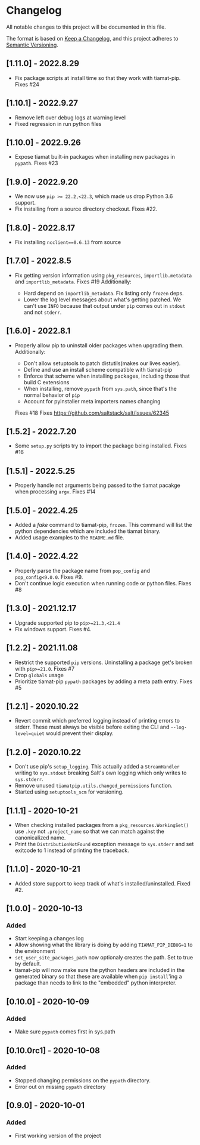 # Changelog
All notable changes to this project will be documented in this file.

The format is based on [Keep a Changelog](https://keepachangelog.com/en/1.0.0/),
and this project adheres to [Semantic Versioning](https://semver.org/spec/v2.0.0.html).

## [1.11.0] - 2022.8.29
- Fix package scripts at install time so that they work with tiamat-pip. Fixes #24

## [1.10.1] - 2022.9.27
- Remove left over debug logs at warning level
- Fixed regression in run python files

## [1.10.0] - 2022.9.26
- Expose tiamat built-in packages when installing new packages in `pypath`. Fixes #23

## [1.9.0] - 2022.9.20
- We now use `pip >= 22.2,<22.3`, which made us drop Python 3.6 support.
- Fix installing from a source directory checkout. Fixes #22.

## [1.8.0] - 2022.8.17
- Fix installing `ncclient==0.6.13` from source

## [1.7.0] - 2022.8.5
- Fix getting version information using `pkg_resources`,  `importlib.metadata` and `importlib_metadata`. Fixes #19
  Additionally:

    * Hard depend on `importlib_metadata`. Fix listing only `frozen` deps.
    * Lower the log level messages about what's getting patched. We can't use
      `INFO` because that output under `pip` comes out in `stdout` and not `stderr`.

## [1.6.0] - 2022.8.1
- Properly allow pip to uninstall older packages when upgrading them.
  Additionally:

    * Don't allow setuptools to patch distutils(makes our lives easier).
    * Define and use an install scheme compatible with tiamat-pip
    * Enforce that scheme when installing packages, including those that build C extensions
    * When installing, remove ``pypath`` from ``sys.path``, since that's
      the normal behavior of ``pip``
    * Account for pyinstaller meta importers names changing

  Fixes #18
  Fixes https://github.com/saltstack/salt/issues/62345

## [1.5.2] - 2022.7.20
- Some ``setup.py`` scripts try to import the package being installed. Fixes #16

## [1.5.1] - 2022.5.25
- Properly handle not arguments being passed to the tiamat pacakge when processing ``argv``. Fixes #14

## [1.5.0] - 2022.4.25
- Added a _fake_ command to tiamat-pip, ``frozen``. This command will list the python
dependencies which are included the tiamat binary.
- Added usage examples to the ``README.md`` file.

## [1.4.0] - 2022.4.22
- Properly parse the package name from ``pop_config`` and ``pop_config<9.0.0``. Fixes #9.
- Don't continue logic execution when running code or python files. Fixes #8

## [1.3.0] - 2021.12.17
- Upgrade supported pip to ``pip>=21.3,<21.4``
- Fix windows support. Fixes #4.

## [1.2.2] - 2021.11.08
- Restrict the supported ``pip`` versions. Uninstalling a package get's broken with ``pip>=21.0``. Fixes #7
- Drop ``globals`` usage
- Prioritize tiamat-pip ``pypath`` packages by adding a meta path entry. Fixes #5

## [1.2.1] - 2020.10.22
- Revert commit which preferred logging instead of printing errors to stderr.
These must always be visible before exiting the CLI and `--log-level=quiet` would
prevent their display.

## [1.2.0] - 2020.10.22
- Don't use pip's `setup_logging`. This actually added a `StreamHandler` writing to
`sys.stdout` breaking Salt's own logging which only writes to `sys.stderr`.
- Remove unused `tiamatpip.utils.changed_permissions` function.
- Started using `setuptools_scm` for versioning.

## [1.1.1] - 2020-10-21
- When checking installed packages from a `pkg_resources.WorkingSet()` use `.key` not
`.project_name` so that we can match against the canonicalized name.
- Print the `DistributionNotFound` exception message to `sys.stderr` and set exitcode
to 1 instead of printing the traceback.

## [1.1.0] - 2020-10-21
- Added store support to keep track of what's installed/uninstalled. Fixed #2.

## [1.0.0] - 2020-10-13
### Added
- Start keeping a changes log
- Allow showing what the library is doing by adding `TIAMAT_PIP_DEBUG=1` to the environment
- `set_user_site_packages_path` now optionaly creates the path. Set to true by default.
- tiamat-pip will now make sure the python headers are included in the generated binary so
that these are available when `pip install`'ing a package than needs to link to the "embedded"
python interpreter.

## [0.10.0] - 2020-10-09
### Added
- Make sure `pypath` comes first in sys.path

## [0.10.0rc1] - 2020-10-08
### Added
- Stopped changing permissions on the `pypath` directory.
- Error out on missing `pypath` directory

## [0.9.0] - 2020-10-01
### Added
- First working version of the project
